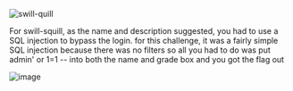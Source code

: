 ![swill-quill](https://github.com/Jewber11/CTF-Writeups/assets/134816588/03ab0bf6-b3a5-4d35-a703-cd4ba3b92f55)

For swill-squill, as the name and description suggested, you had to use a SQL injection to bypass the login. for this challenge, it was a fairly simple SQL injection because there was no filters so all you had to do was put admin' or 1=1 -- into both the name and grade box and you got the flag out

![image](https://github.com/Jewber11/CTF-Writeups/assets/134816588/dad18095-3aeb-402d-8b58-854a8ab0802d)
